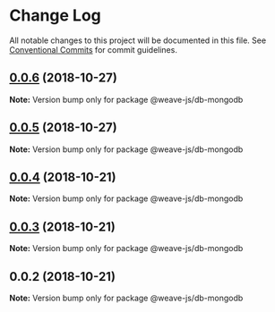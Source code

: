 # Change Log

All notable changes to this project will be documented in this file.
See [Conventional Commits](https://conventionalcommits.org) for commit guidelines.

## [0.0.6](https://github.com/fachw3rk/weave/compare/@weave-js/db-mongodb@0.0.5...@weave-js/db-mongodb@0.0.6) (2018-10-27)

**Note:** Version bump only for package @weave-js/db-mongodb





## [0.0.5](https://github.com/fachw3rk/weave/compare/@weave-js/db-mongodb@0.0.4...@weave-js/db-mongodb@0.0.5) (2018-10-27)

**Note:** Version bump only for package @weave-js/db-mongodb





## [0.0.4](https://github.com/fachw3rk/weave/compare/@weave-js/db-mongodb@0.0.3...@weave-js/db-mongodb@0.0.4) (2018-10-21)

**Note:** Version bump only for package @weave-js/db-mongodb





## [0.0.3](https://github.com/fachw3rk/weave/compare/@weave-js/db-mongodb@0.0.2...@weave-js/db-mongodb@0.0.3) (2018-10-21)

**Note:** Version bump only for package @weave-js/db-mongodb





<a name="0.0.2"></a>
## 0.0.2 (2018-10-21)

**Note:** Version bump only for package @weave-js/db-mongodb

